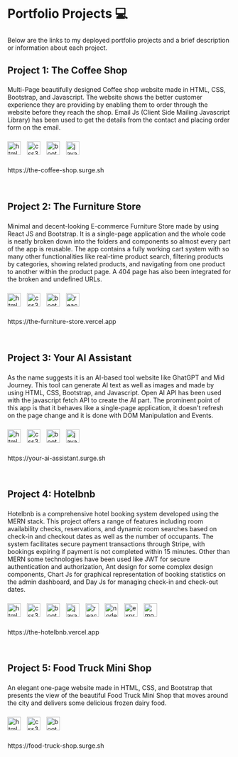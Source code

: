 <h1 align="left">Portfolio Projects 💻</h1>

###

<p align="left">Below are the links to my deployed portfolio projects and a brief description or information about each project.</p>

###

<h2 align="left">Project 1: The Coffee Shop</h2>

###

<p align="left">Multi-Page beautifully designed Coffee shop website made in HTML, CSS, Bootstrap, and Javascript. The website shows the better customer experience they are providing by enabling them to order through the website before they reach the shop. Email Js (Client Side Mailing Javascript Library) has been used to get the details from the contact and placing order form on the email.</p>

###

<div align="left">
  <img src="https://cdn.jsdelivr.net/gh/devicons/devicon/icons/html5/html5-original.svg" height="30" alt="html5 logo"  />
  <img width="6" />
  <img src="https://cdn.jsdelivr.net/gh/devicons/devicon/icons/css3/css3-original.svg" height="30" alt="css3 logo"  />
  <img width="6" />
  <img src="https://skillicons.dev/icons?i=bootstrap" height="30" alt="bootstrap logo"  />
  <img width="6" />
  <img src="https://skillicons.dev/icons?i=js" height="30" alt="javascript logo"  />
</div>

###

<p align="left">https://the-coffee-shop.surge.sh</p>

<br />

<h2 align="left">Project 2: The Furniture Store</h2>

###

<p align="left">Minimal and decent-looking E-commerce Furniture Store made by using React JS and Bootstrap. It is a single-page application and the whole code is neatly broken down into the folders and components so almost every part of the app is reusable. The app contains a fully working cart system with so many other functionalities like real-time product search, filtering products by categories, showing related products, and navigating from one product to another within the product page. A 404 page has also been integrated for the broken and undefined URLs.</p>

###

<div align="left">
  <img src="https://cdn.jsdelivr.net/gh/devicons/devicon/icons/html5/html5-original.svg" height="30" alt="html5 logo"  />
  <img width="6" />
  <img src="https://cdn.jsdelivr.net/gh/devicons/devicon/icons/css3/css3-original.svg" height="30" alt="css3 logo"  />
  <img width="6" />
  <img src="https://skillicons.dev/icons?i=bootstrap" height="30" alt="bootstrap logo"  />
  <img width="6" />
  <img src="https://skillicons.dev/icons?i=react" height="30" alt="react logo"  />
</div>

###

<p align="left">https://the-furniture-store.vercel.app</p>

<br />

<h2 align="left">Project 3: Your AI Assistant</h2>

###

<p align="left">As the name suggests it is an AI-based tool website like GhatGPT and Mid Journey. This tool can generate AI text as well as images and made by using HTML, CSS, Bootstrap, and Javascript. Open AI API has been used with the javascript fetch API to create the AI part. The prominent point of this app is that it behaves like a single-page application, it doesn't refresh on the page change and it is done with DOM Manipulation and Events.</p>

###

<div align="left">
  <img src="https://cdn.jsdelivr.net/gh/devicons/devicon/icons/html5/html5-original.svg" height="30" alt="html5 logo"  />
  <img width="6" />
  <img src="https://cdn.jsdelivr.net/gh/devicons/devicon/icons/css3/css3-original.svg" height="30" alt="css3 logo"  />
  <img width="6" />
  <img src="https://skillicons.dev/icons?i=bootstrap" height="30" alt="bootstrap logo"  />
  <img width="6" />
  <img src="https://skillicons.dev/icons?i=js" height="30" alt="javascript logo"  />
</div>

###

<p align="left">https://your-ai-assistant.surge.sh</p>

<br />

<h2 align="left">Project 4: Hotelbnb</h2>

###

<p align="left">Hotelbnb is a comprehensive hotel booking system developed using the MERN stack. This project offers a range of features including room availability checks, reservations, and dynamic room searches based on check-in and checkout dates as well as the number of occupants. The system facilitates secure payment transactions through Stripe, with bookings expiring if payment is not completed within 15 minutes. Other than MERN some technologies have been used like JWT for secure authentication and authorization, Ant design for some complex design components, Chart Js for graphical representation of booking statistics on the admin dashboard, and Day Js for managing check-in and check-out dates.</p>

###

<div align="left">
  <img src="https://cdn.jsdelivr.net/gh/devicons/devicon/icons/html5/html5-original.svg" height="30" alt="html5 logo"  />
  <img width="6" />
  <img src="https://cdn.jsdelivr.net/gh/devicons/devicon/icons/css3/css3-original.svg" height="30" alt="css3 logo"  />
  <img width="6" />
  <img src="https://skillicons.dev/icons?i=bootstrap" height="30" alt="bootstrap logo"  />
  <img width="6" />
  <img src="https://skillicons.dev/icons?i=js" height="30" alt="javascript logo"  />
  <img width="6" />
  <img src="https://skillicons.dev/icons?i=react" height="30" alt="react logo"  />
  <img width="6" />
  <img src="https://skillicons.dev/icons?i=nodejs" height="30" alt="nodejs logo"  />
  <img width="6" />
  <img src="https://skillicons.dev/icons?i=express" height="30" alt="express logo"  />
  <img width="6" />
  <img src="https://skillicons.dev/icons?i=mongodb" height="30" alt="mongodb logo"  />
</div>

###

<p align="left">https://the-hotelbnb.vercel.app</p>

<br />

<h2 align="left">Project 5: Food Truck Mini Shop</h2>

###

<p align="left">An elegant one-page website made in HTML, CSS, and Bootstrap that presents the view of the beautiful Food Truck Mini Shop that moves around the city and delivers some delicious frozen dairy food.</p>

###

<div align="left">
  <img src="https://cdn.jsdelivr.net/gh/devicons/devicon/icons/html5/html5-original.svg" height="30" alt="html5 logo"  />
  <img width="6" />
  <img src="https://cdn.jsdelivr.net/gh/devicons/devicon/icons/css3/css3-original.svg" height="30" alt="css3 logo"  />
  <img width="6" />
  <img src="https://skillicons.dev/icons?i=bootstrap" height="30" alt="bootstrap logo"  />
</div>

###

<p align="left">https://food-truck-shop.surge.sh</p>

###
